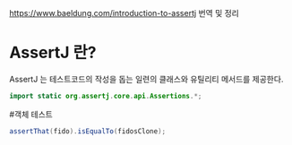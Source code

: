 https://www.baeldung.com/introduction-to-assertj 번역 및 정리 


# AssertJ 란? 

AssertJ 는 테스트코드의 작성을 돕는 일련의 클래스와 유틸리티 메서드를 제공한다.

```java
import static org.assertj.core.api.Assertions.*;
```

#객체 테스트 

``` java
assertThat(fido).isEqualTo(fidosClone);
```



